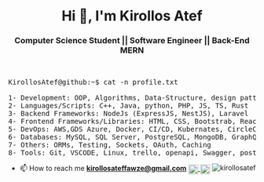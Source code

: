 <h1 align="center">Hi 👋, I'm Kirollos Atef</h1>

<h3 align="center"> Computer Science Student || Software Engineer || Back-End MERN </h3>

<br />

<pre>
KirollosAtef@github:~$ cat -n profile.txt

1- Development: OOP, Algorithms, Data-Structure, design patterns and problem solving
2- Languages/Scripts: C++, Java, python, PHP, JS, TS, Rust
3- Backend Frameworks: NodeJs (ExpressJS, NestJS), Laravel
4- Frontend Frameworks/Libraries: HTML, CSS, Bootstrab, ReactJs
5- DevOps: AWS,GDS Azure, Docker, CI/CD, Kubernates, CircleCI
6- Databases: MySQL, SQL Server, PostgreSQL, MongoDB, GraphQL
7- Others: ORMs, Testing, Sockets, OAuth, Caching
8- Tools: Git, VSCODE, Linux, trello, openapi, Swagger, postman
</pre>

<p align="lift">

- 📫 How to reach me **kirollosateffawze@gmail.com** <a href="https://wa.me/qr/IM3XRAMWZ2CKK1" target="blank">
    <img
         align="center" height="20" width="20"
         src="https://cdn-icons-png.flaticon.com/128/220/220236.png"
         alt="whatsapp"/>
  </a>
  <a href="https://www.linkedin.com/in/kirollos-atef-fawze/" target="blank">
    <img
         align="center" height="20" width="20"
         src="https://encrypted-tbn0.gstatic.com/images?q=tbn:ANd9GcSEhVDHtC_MPbet9Iirxz2e9SCktSRH06CVew&usqp=CAU"
         alt="linkedin"/>
  </a>
  <img  align="right" src="https://komarev.com/ghpvc/?username=kirollosatef&label=Profile%20views&color=0e75b6&style=flat" alt="kirollosatef" />
</p>
